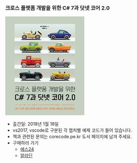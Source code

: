 ### 크로스 플랫폼 개발을 위한 C# 7과 닷넷 코어 2.0

![](/cover.jpg)

*  출간일: 2018년 1월 18일
*  vs2017, vscode로 구분된 각 챕처별 예제 코드가 들어 있습니다.
*  책과 관련된 문의는 corecode.pe.kr 도서 페이지에 남겨 주세요.
* 구매하러 가기
	* [에스24](http://www.yes24.com/24/goods/57905587)
	* [알라딘](http://www.aladin.co.kr/shop/wproduct.aspx?ItemId=128563714)


